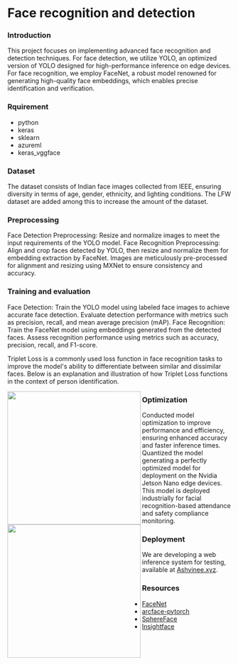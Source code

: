 # Face recognition and detection

### Introduction
This project focuses on implementing advanced face recognition and detection techniques. For face detection, we utilize YOLO, an optimized version of YOLO designed for high-performance inference on edge devices. For face recognition, we employ FaceNet, a robust model renowned for generating high-quality face embeddings, which enables precise identification and verification.

### Rquirement
  * python
  * keras
  * sklearn
  * azureml
  * keras_vggface

### Dataset
The dataset consists of Indian face images collected from IEEE, ensuring diversity in terms of age, gender, ethnicity, and lighting conditions. The LFW dataset are added among this to increase the amount of the dataset.

### Preprocessing
Face Detection Preprocessing: Resize and normalize images to meet the input requirements of the YOLO model.
Face Recognition Preprocessing: Align and crop faces detected by YOLO, then resize and normalize them for embedding extraction by FaceNet. Images are meticulously pre-processed for alignment and resizing using MXNet to ensure consistency and accuracy.

### Training and evaluation 
Face Detection:
Train the YOLO model using labeled face images to achieve accurate face detection.
Evaluate detection performance with metrics such as precision, recall, and mean average precision (mAP).
Face Recognition:
Train the FaceNet model using embeddings generated from the detected faces.
Assess recognition performance using metrics such as accuracy, precision, recall, and F1-score.

Triplet Loss is a commonly used loss function in face recognition tasks to improve the model's ability to differentiate between similar and dissimilar faces. Below is an explanation and illustration of how Triplet Loss functions in the context of person identification.

<img src="https://github.com/user-attachments/assets/3b479405-90bf-43ff-8498-5dce10b4e1d4" align="left" width="300">
<img src="https://github.com/user-attachments/assets/91a4eb12-7829-4bc7-8a63-b0bb151d0c67" align="left" width="300">


### Optimization
Conducted model optimization to improve performance and efficiency, ensuring enhanced accuracy and faster inference times. Quantized the model generating a perfectly optimized model for deployment on the Nvidia Jetson Nano edge devices. This model is deployed industrially for facial recognition-based attendance and safety compliance monitoring.

### Deployment
We are developing a web inference system for testing, available at [Ashvinee.xyz](https://www.ashvinee.xyz/coming-soon-02).

### Resources
  * [FaceNet](https://github.com/davidsandberg/facenet)
  * [arcface-pytorch](https://github.com/ronghuaiyang/arcface-pytorch)
  * [SphereFace](https://github.com/wy1iu/sphereface)
  * [Insightface](https://github.com/deepinsight/insightface)
